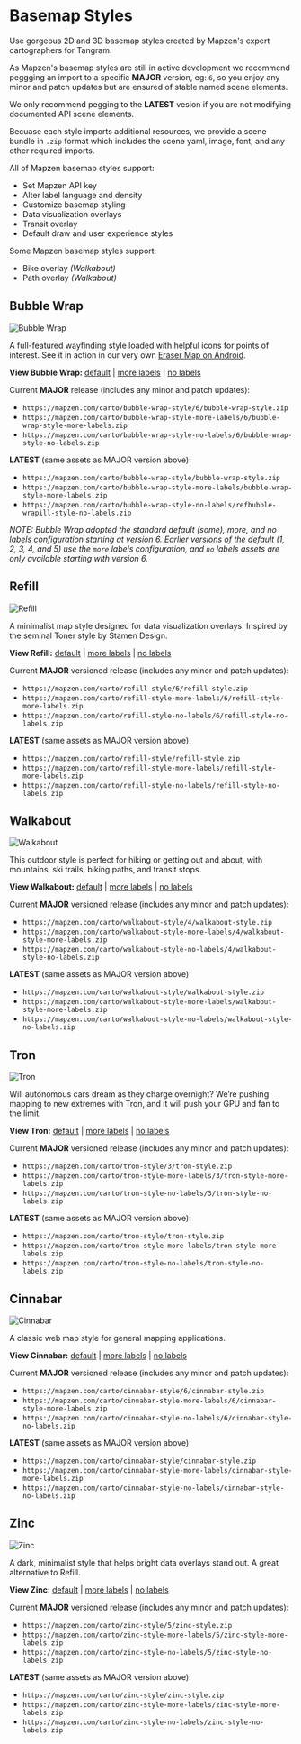 # Basemap Styles

Use gorgeous 2D and 3D basemap styles created by Mapzen's expert cartographers for Tangram.

As Mapzen's basemap styles are still in active development we recommend peggging an import to a specific **MAJOR** version, eg: `6`, so you enjoy any minor and patch updates but are ensured of stable named scene elements.

We only recommend pegging to the **LATEST** vesion if you are not modifying documented API scene elements.

Becuase each style imports additional resources, we provide a scene bundle in `.zip` format which includes the scene yaml, image, font, and any other required imports.

All of Mapzen basemap styles support:

* Set Mapzen API key
* Alter label language and density
* Customize basemap styling
* Data visualization overlays
* Transit overlay
* Default draw and user experience styles

Some Mapzen basemap styles support:

* Bike overlay _(Walkabout)_
* Path overlay _(Walkabout)_


## Bubble Wrap

![Bubble Wrap](./img/bubble-wrap-style.png)

A full-featured wayfinding style loaded with helpful icons for points of interest. See it
 in action in our very own [Eraser Map on Android](https://mapzen.com/blog/erasermap-beta/).

**View Bubble Wrap:** [default](https://mapzen.com/products/maps/bubble-wrap) | [more labels](https://mapzen.com/products/maps/bubble-wrap/more-labels) | [no labels](https://mapzen.com/products/maps/bubble-wrap/no-labels)

Current **MAJOR** release (includes any minor and patch updates):

* `https://mapzen.com/carto/bubble-wrap-style/6/bubble-wrap-style.zip`
* `https://mapzen.com/carto/bubble-wrap-style-more-labels/6/bubble-wrap-style-more-labels.zip`
* `https://mapzen.com/carto/bubble-wrap-style-no-labels/6/bubble-wrap-style-no-labels.zip`

**LATEST** (same assets as MAJOR version above):

* `https://mapzen.com/carto/bubble-wrap-style/bubble-wrap-style.zip`
* `https://mapzen.com/carto/bubble-wrap-style-more-labels/bubble-wrap-style-more-labels.zip`
* `https://mapzen.com/carto/bubble-wrap-style-no-labels/refbubble-wrapill-style-no-labels.zip`

_NOTE: Bubble Wrap adopted the standard default (some), more, and no labels configuration
 starting at version 6. Earlier versions of the default (1, 2, 3, 4, and 5) use the `more`
 labels configuration, and `no` labels assets are only available starting with version 6._

## Refill

![Refill](./img/refill-style.png)

A minimalist map style designed for data visualization overlays. Inspired by the seminal Toner style by Stamen Design.

**View Refill:** [default](https://mapzen.com/products/maps/refill) | [more labels](https://mapzen.com/products/maps/refill/more-labels) | [no labels](https://mapzen.com/products/maps/refill/no-labels)

Current **MAJOR** versioned release (includes any minor and patch updates):

* `https://mapzen.com/carto/refill-style/6/refill-style.zip`
* `https://mapzen.com/carto/refill-style-more-labels/6/refill-style-more-labels.zip`
* `https://mapzen.com/carto/refill-style-no-labels/6/refill-style-no-labels.zip`

**LATEST** (same assets as MAJOR version above):

* `https://mapzen.com/carto/refill-style/refill-style.zip`
* `https://mapzen.com/carto/refill-style-more-labels/refill-style-more-labels.zip`
* `https://mapzen.com/carto/refill-style-no-labels/refill-style-no-labels.zip`

## Walkabout

![Walkabout](./img/walkabout-style.png)

This outdoor style is perfect for hiking or getting out and about, with mountains, ski trails, biking paths, and transit stops.

**View Walkabout:** [default](https://mapzen.com/products/maps/walkabout) | [more labels](https://mapzen.com/products/maps/walkabout/more-labels) | [no labels](https://mapzen.com/products/maps/walkabout/no-labels)

Current **MAJOR** versioned release (includes any minor and patch updates):

* `https://mapzen.com/carto/walkabout-style/4/walkabout-style.zip`
* `https://mapzen.com/carto/walkabout-style-more-labels/4/walkabout-style-more-labels.zip`
* `https://mapzen.com/carto/walkabout-style-no-labels/4/walkabout-style-no-labels.zip`

**LATEST** (same assets as MAJOR version above):

* `https://mapzen.com/carto/walkabout-style/walkabout-style.zip`
* `https://mapzen.com/carto/walkabout-style-more-labels/walkabout-style-more-labels.zip`
* `https://mapzen.com/carto/walkabout-style-no-labels/walkabout-style-no-labels.zip`

## Tron

![Tron](./img/tron-style.gif)

Will autonomous cars dream as they charge overnight? We’re pushing mapping to new extremes with Tron, and it will push your GPU and fan to the limit.

**View Tron:** [default](https://mapzen.com/products/maps/tron) | [more labels](https://mapzen.com/products/maps/tron/more-labels) | [no labels](https://mapzen.com/products/maps/tron/no-labels)

Current **MAJOR** versioned release (includes any minor and patch updates):

* `https://mapzen.com/carto/tron-style/3/tron-style.zip`
* `https://mapzen.com/carto/tron-style-more-labels/3/tron-style-more-labels.zip`
* `https://mapzen.com/carto/tron-style-no-labels/3/tron-style-no-labels.zip`

**LATEST** (same assets as MAJOR version above):

* `https://mapzen.com/carto/tron-style/tron-style.zip`
* `https://mapzen.com/carto/tron-style-more-labels/tron-style-more-labels.zip`
* `https://mapzen.com/carto/tron-style-no-labels/tron-style-no-labels.zip`

## Cinnabar

![Cinnabar](./img/cinnabar-style.png)

A classic web map style for general mapping applications.

**View Cinnabar:** [default](https://mapzen.com/products/maps/cinnabar) | [more labels](https://mapzen.com/products/maps/cinnabar/more-labels) | [no labels](https://mapzen.com/products/maps/cinnabar/no-labels)

Current **MAJOR** versioned release (includes any minor and patch updates):

* `https://mapzen.com/carto/cinnabar-style/6/cinnabar-style.zip`
* `https://mapzen.com/carto/cinnabar-style-more-labels/6/cinnabar-style-more-labels.zip`
* `https://mapzen.com/carto/cinnabar-style-no-labels/6/cinnabar-style-no-labels.zip`

**LATEST** (same assets as MAJOR version above):

* `https://mapzen.com/carto/cinnabar-style/cinnabar-style.zip`
* `https://mapzen.com/carto/cinnabar-style-more-labels/cinnabar-style-more-labels.zip`
* `https://mapzen.com/carto/cinnabar-style-no-labels/cinnabar-style-no-labels.zip`

## Zinc

![Zinc](./img/zinc-style.png)

A dark, minimalist style that helps bright data overlays stand out. A great alternative to Refill.

**View Zinc:** [default](https://mapzen.com/products/maps/zinc) | [more labels](https://mapzen.com/products/maps/zinc/more-labels) | [no labels](https://mapzen.com/products/maps/zinc/no-labels)

Current **MAJOR** versioned release (includes any minor and patch updates):

* `https://mapzen.com/carto/zinc-style/5/zinc-style.zip`
* `https://mapzen.com/carto/zinc-style-more-labels/5/zinc-style-more-labels.zip`
* `https://mapzen.com/carto/zinc-style-no-labels/5/zinc-style-no-labels.zip`

**LATEST** (same assets as MAJOR version above):

* `https://mapzen.com/carto/zinc-style/zinc-style.zip`
* `https://mapzen.com/carto/zinc-style-more-labels/zinc-style-more-labels.zip`
* `https://mapzen.com/carto/zinc-style-no-labels/zinc-style-no-labels.zip`
